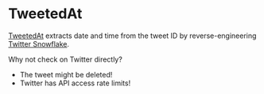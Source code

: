 # TweetedAt

[TweetedAt](https://oduwsdl.github.io/tweetedat) extracts date and time from the tweet ID by reverse-engineering [Twitter Snowflake](https://blog.twitter.com/engineering/en_us/a/2010/announcing-snowflake.html).

Why not check on Twitter directly?

* The tweet might be deleted!
* Twitter has API access rate limits!
